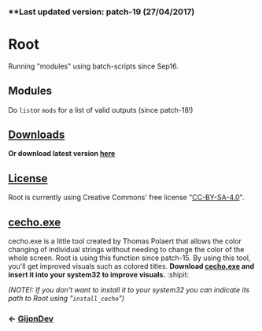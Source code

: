 ### **Last updated version: patch-19 (27/04/2017)


# **Root**
Running "modules" using batch-scripts since Sep16.

## Modules
Do `list`or `mods` for a list of valid outputs (since patch-18!)

## [Downloads](http://www.github.com/GijonDev/Root/releases)
**Or download latest version [here](https://github.com/GijonDev/Root/releases/download/patch-19/Root.cmd)**

## [License](https://github.com/GijonDev/Root/blob/master/LICENSE)
Root is currently using Creative Commons' free license "[CC-BY-SA-4.0](https://creativecommons.org/licenses/by-sa/4.0/)". 

## [cecho.exe](https://www.google.es/url?sa=t&rct=j&q=&esrc=s&source=web&cd=1&cad=rja&uact=8&ved=0ahUKEwiX69HP1cLTAhVHuBoKHSe9CM0QFggoMAA&url=https%3A%2F%2Fwww.codeproject.com%2FArticles%2F17033%2FAdd-Colors-to-Batch-Files&usg=AFQjCNHgIcmP3aPvfSYbEU_XeiXsCDlQ0Q&sig2=whAOrQ6qYSz9q1TO_GkYmw)
cecho.exe is a little tool created by Thomas Polaert that allows the color changing of individual strings without needing to change the color of the whole screen. Root is using this function since patch-15. By using this tool, you'll get improved visuals such as colored titles.
**Download [cecho.exe](https://www.dropbox.com/s/z4xrj3vccw8grhp/cecho.exe?dl=1) and insert it into your system32 to improve visuals.** :shipit:

*(NOTE!: If you don't want to install it to your system32 you can indicate its path to Root using "`install_cecho`")*


### <- [GijonDev](http://gijondev.github.io)
